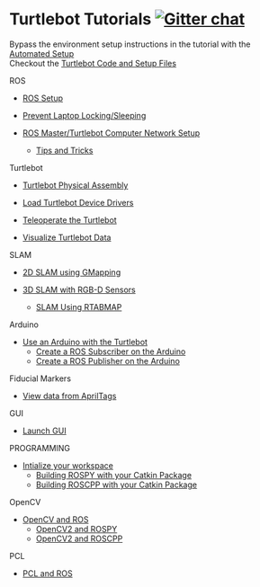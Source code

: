 # Turtlebot Tutorials [![Gitter chat](https://badges.gitter.im/gitterHQ/gitter.png)](https://gitter.im/dabit-industries/turtlebot-houston)

Bypass the environment setup instructions in the tutorial with the [Automated Setup](/Notes/Phase_1/00b-Automated_Setup.md)  
Checkout the [Turtlebot Code and Setup Files](/Setup)  

ROS 
* [ROS Setup](/Notes/Phase_1/02-Master_Setup.md)

* [Prevent Laptop Locking/Sleeping](/Notes/Phase_1/01b-Turtlebot_Ubuntu_Setup.md)

* [ROS Master/Turtlebot Computer Network Setup](/Notes/Phase_1/02b-Network_Setup.md)
  * [Tips and Tricks](/Notes/Phase_1/02c-Tips_and_Tricks.md)

Turtlebot
* [Turtlebot Physical Assembly](/Notes/Phase_1/01-Turtlebot_Setup.md)

* [Load Turtlebot Device Drivers](/Notes/Phase_1/03-Turtlebot_Bringup.md)

* [Teleoperate the Turtlebot](/Notes/Phase_1/04-Turtlebot_Teleop.md)

* [Visualize Turtlebot Data](/Notes/Phase_1/05-Turtlebot_Visualization.md)

SLAM
* [2D SLAM using GMapping](/Notes/Phase_1/06-Gmapping.md)

* [3D SLAM with RGB-D Sensors](/Notes/Phase_1/07-RGB-D_SLAM.md)
  * [SLAM Using RTABMAP](/Notes/Phase_1/07b-RTABMAP.md)

Arduino
* [Use an Arduino with the Turtlebot](/Notes/Phase_1/11-ROS_Arduino.md)
  * [Create a ROS Subscriber on the Arduino](/Notes/Phase_1/11b-Arduino_Subscriber.md)
  * [Create a ROS Publisher on the Arduino](/Notes/Phase_1/11c-Arduino_Publisher.md)

Fiducial Markers
* [View data from AprilTags](/Notes/Phase_1/17-Fiducial_Markers.md)

GUI
* [Launch GUI](/Notes/Phase_1/12-RQT_GUI.md)

PROGRAMMING
* [Intialize your workspace](/Notes/Phase_1/08-Catkin_Workspace.md)
  * [Building ROSPY with your Catkin Package](/Notes/Phase_1/08b-ROSPY_Building.md)
  * [Building ROSCPP with your Catkin Package](/Notes/Phase_1/08c-ROSCPP_Building.md)

OpenCV
* [OpenCV and ROS](/Notes/Phase_1/14-OpenCV2.md)
  * [OpenCV2 and ROSPY](/Notes/Phase_1/14b-OpenCV2_Python.md)
  * [OpenCV2 and ROSCPP](/Notes/Phase_1/14c-OpenCV2_CPP.md)

PCL
* [PCL and ROS](/Notes/Phase_1/13-ROSPCL.md)


